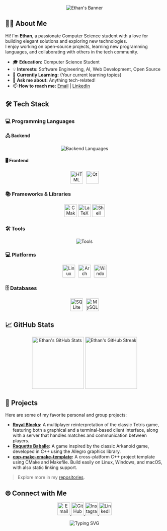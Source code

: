 <!-- Banner -->
<p align="center">
  <img src="https://capsule-render.vercel.app/api?type=waving&color=0:6a11cb,100:2575fc&height=180&section=header&text=Hi%20there!%20I'm%20Ethan%20👋&fontSize=40&fontAlignY=35&desc=Computer%20Science%20Student&descAlignY=60&descAlign=62" alt="Ethan's Banner"/>
</p>

## 👨‍💻 About Me

Hi! I'm **Ethan**, a passionate Computer Science student with a love for building elegant solutions and exploring new technologies.  
I enjoy working on open-source projects, learning new programming languages, and collaborating with others in the tech community.

- 🎓 **Education:** Computer Science Student
- 💡 **Interests:** Software Engineering, AI, Web Development, Open Source
- 🌱 **Currently Learning:** {Your current learning topics}
- 💬 **Ask me about:** Anything tech-related!
- 📫 **How to reach me:** [Email](mailto:your.email@example.com) | [LinkedIn](https://www.linkedin.com/in/your-linkedin)

## 🛠️ Tech Stack

### 💻 Programming Languages

#### 🖧 Backend
<p align="center">
  <img src="https://skillicons.dev/icons?i=c,cpp,python,java" alt="Backend Languages" />
</p>

#### 🖥️ Frontend
<p align="center">
  <span style="display:inline-flex; align-items:center; gap:10px;">
    <img src="https://skillicons.dev/icons?i=html" alt="HTML" width="40" height="40" />
    <img src="https://cdn.jsdelivr.net/gh/devicons/devicon/icons/qt/qt-original.svg" alt="Qt" width="40" height="40" />
  </span>
</p>

### 📚 Frameworks & Libraries
<p align="center">
  <img src="https://cdn.jsdelivr.net/gh/devicons/devicon/icons/cmake/cmake-original.svg" alt="CMake" width="40" height="40" />
  <img src="https://cdn.jsdelivr.net/gh/devicons/devicon/icons/latex/latex-original.svg" alt="LaTeX" width="40" height="40" />
  <img src="https://skillicons.dev/icons?i=bash" alt="Shell" width="40" height="40" />
</p>

### 🛠️ Tools
<p align="center">
  <img src="https://skillicons.dev/icons?i=git,github,gitlab,docker" alt="Tools" />
</p>

### 💻 Platforms
<p align="center">
  <span style="display:inline-flex; align-items:center; gap:10px;">
    <img src="https://skillicons.dev/icons?i=linux" alt="Linux" width="40" height="40" />
    <img src="https://cdn.jsdelivr.net/gh/devicons/devicon/icons/archlinux/archlinux-original.svg" alt="Arch Linux" width="40" height="40" />
    <img src="https://cdn.jsdelivr.net/gh/devicons/devicon/icons/windows8/windows8-original.svg" alt="Windows" width="40" height="40" />
  </span>
</p>

### 🗄️ Databases
<p align="center">
  <span style="display:inline-flex; align-items:center; gap:10px;">
    <img src="https://skillicons.dev/icons?i=sqlite" alt="SQLite" width="40" height="40" />
    <img src="https://cdn.jsdelivr.net/gh/devicons/devicon/icons/mysql/mysql-original.svg" alt="MySQL" width="40" height="40" />
  </span>
</p>

## 📈 GitHub Stats

<p align="center">
  <img src="https://github-readme-stats.vercel.app/api?username=Evr5&show_icons=true&theme=radical&hide_border=true" alt="Ethan's GitHub Stats" height="165"/>
  <img src="https://github-readme-streak-stats.herokuapp.com/?user=Evr5&theme=radical&hide_border=true" alt="Ethan's GitHub Streak" height="165"/>
</p>

## 🚀 Projects

Here are some of my favorite personal and group projects:

- **[Royal Blocks](https://github.com/ulb-info2-group5/Royal-Blocks):**  A multiplayer reinterpretation of the classic Tetris game, featuring both a graphical and a terminal-based client interface, along with a server that handles matches and communication between players.
- **[Raquette Baballe](https://github.com/LuxySs-Evr5/RaquetteBaballe):** A game inspired by the classic Arkanoid game, developed in C++ using the Allegro graphics library.
- **[cpp-make-cmake-template](https://github.com/Evr5/cpp-make-cmake-template):** A cross-platform C++ project template using CMake and Makefile. Build easily on Linux, Windows, and macOS, with also static linking support.

> Explore more in my [repositories](https://github.com/Evr5?tab=repositories).

## 🌐 Connect with Me

<p align="center">
  <a href="mailto:ethanvr3@gmail.com">
    <img src="https://skillicons.dev/icons?i=gmail" alt="Email" width="40" height="40" />
  </a>
  <a href="https://github.com/Evr5">
    <img src="https://skillicons.dev/icons?i=github" alt="GitHub" width="40" height="40" />
  </a>
  <a href="https://instagram.com/ethan_vr_2005">
    <img src="https://skillicons.dev/icons?i=instagram" alt="Instagram" width="40" height="40" />
  </a>
  <a href="https://www.linkedin.com/in/ethan-van-ruyskensvelde-284987277/">
    <img src="https://skillicons.dev/icons?i=linkedin" alt="LinkedIn" width="40" height="40" />
  </a>
</p>

<p align="center">
  <img src="https://readme-typing-svg.demolab.com?font=Fira+Code&size=22&pause=1000&color=6A11CB&center=true&vCenter=true&width=435&lines=Thanks+for+visiting+my+profile!;Happy+coding+%F0%9F%92%BB" alt="Typing SVG" />
</p>

